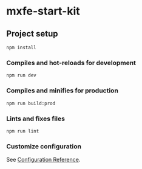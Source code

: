 # mxfe-start-kit

## Project setup
```
npm install
```

### Compiles and hot-reloads for development
```
npm run dev
```

### Compiles and minifies for production
```
npm run build:prod
```

### Lints and fixes files
```
npm run lint
```

### Customize configuration
See [Configuration Reference](https://cli.vuejs.org/config/).

